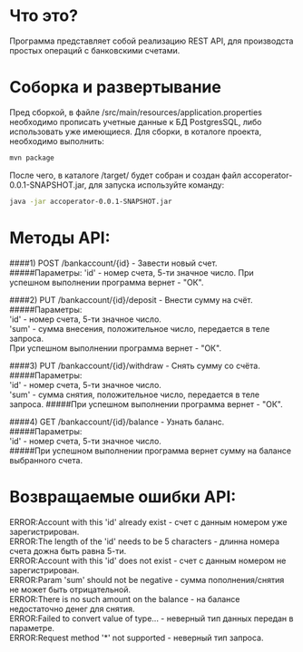 # Что это?
Программа представляет собой реализацию REST API, для производста простых операций с банковскими счетами.

# Соборка и развертывание
Пред сборкой, в файле /src/main/resources/application.properties необходимо прописать учетные данные к БД PostgresSQL, либо использовать уже имеющиеся.
Для сборки, в коталоге проекта, необходимо выполнить:
```bash
mvn package
```
После чего, в каталоге /target/ будет собран и создан файл accoperator-0.0.1-SNAPSHOT.jar, для запуска используйте команду:
```bash
java -jar accoperator-0.0.1-SNAPSHOT.jar
```

# Методы API:
####1) POST /bankaccount/{id} - Завести новый счет.  
  #####Параметры: 
  'id' - номер счета, 5-ти значное число. 
  При успешном выполнении программа вернет - "ОК".  
  
####2) PUT /bankaccount/{id}/deposit - Внести сумму на счёт.  
  #####Параметры:  
  'id' - номер счета, 5-ти значное число.  
  'sum' - сумма внесения, положительное число, передается в теле запроса.  
  При успешном выполнении программа вернет - "ОК".  
  
####3) PUT /bankaccount/{id}/withdraw - Снять сумму со счёта.  
  #####Параметры:  
  'id' - номер счета, 5-ти значное число.  
  'sum' - сумма снятия, положительное число, передается в теле запроса. 
  #####При успешном выполнении программа вернет - "ОК".  
  
####4) GET /bankaccount/{id}/balance - Узнать баланс.  
  #####Параметры:  
  'id' - номер счета, 5-ти значное число.  
  #####При успешном выполнении программа вернет сумму на балансе выбранного счета.  
  
  # Возвращаемые ошибки API:
  ERROR:Account with this 'id' already exist - счет с данным номером уже зарегистрирован.  
  ERROR:The length of the 'id' needs to be 5 characters - длинна номера счета дожна быть равна 5-ти.  
  ERROR:Account with this 'id' does not exist - счет с данным номером не зарегистрирован.  
  ERROR:Param 'sum' should not be negative - сумма пополнения/снятия не может быть отрицательной.  
  ERROR:There is no such amount on the balance - на балансе недостаточно денег для снятия.  
  ERROR:Failed to convert value of type... - неверный тип данных передан в параметре.  
  ERROR:Request method '*' not supported - неверный тип запроса.  
